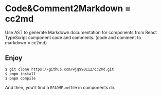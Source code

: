 # Code&Comment2Markdown = cc2md

Use AST to generate Markdown documentation for components from React TypeScript component code and comments. (code and comment to markdown = cc2md)

## Enjoy

```bash
$ git clone https://github.com/wjq990112/cc2md.git
$ pnpm install
$ pnpm compile
```

And then, you'll find a `README.md` file in components dir.
